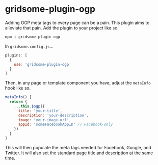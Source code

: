 # gridsome-plugin-ogp

Adding OGP meta tags to every page can be a pain. This plugin aims to alleviate
that pain. Add the plugin to your project like so.

```sh
npm i gridsome-plugin-ogp
```

In `gridsome.config.js`...

```javascript
plugins: [
  {
    use: 'gridsome-plugin-ogp'
  }
]
```

Then, in any page or template component you have, adjust the `metaInfo` hook
like so.

```javascript
metaInfo() {
  return {
    ...this.$ogp({
      title: 'your-title',
      description: 'your-description',
      image: 'your-image-url',
      appId: 'someFacebookAppID' // Facebook-only
    })
  }
}
```

This will then populate the meta tags needed for Facebook, Google, and Twitter.
It will also set the standard page title and description at the same time.
